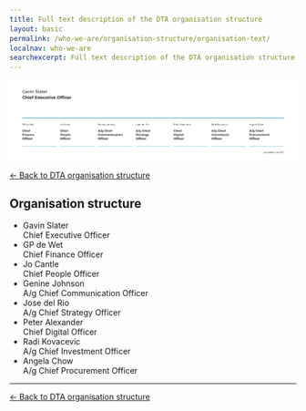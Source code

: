 ```yaml
---
title: Full text description of the DTA organisation structure
layout: basic
permalink: /who-we-are/organisation-structure/organisation-text/
localnav: who-we-are
searchexcerpt: Full text description of the DTA organisation structure as on 1 July 2017.
---
```


![Thumbnail of the DTA organisation structure](/images/DTA_Orgchart_2017_Julyv4.png)

[&larr; Back to DTA organisation structure](/who-we-are/organisation-structure/)

## Organisation structure

<ul class="list-highlighted">
  <li>
    <span>Gavin Slater </span><br>Chief Executive Officer
  </li>
  <li>
    <span>GP de Wet </span><br>Chief Finance Officer
  </li>
  <li>
    <span>Jo Cantle </span><br>Chief People Officer
  </li>
  <li>
    <span>Genine Johnson </span><br>A/g Chief Communication Officer
  </li>
  <li>
    <span>Jose del Rio </span><br>A/g Chief Strategy Officer
  </li>
  <li>
    <span>Peter Alexander </span><br>Chief Digital Officer
  </li>
  <li>
    <span>Radi Kovacevic </span><br>A/g Chief Investment Officer
  </li>
  <li>
    <span>Angela Chow </span><br>A/g Chief Procurement Officer
  </li>
</ul>

<hr />

[&larr; Back to DTA organisation structure](/who-we-are/organisation-structure/)

